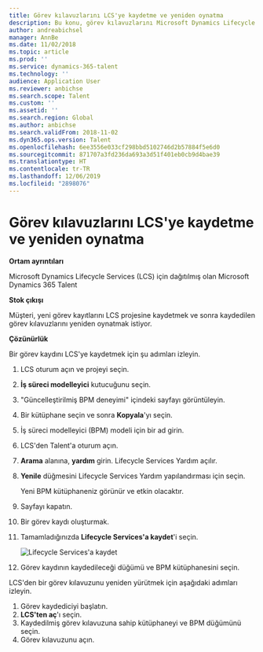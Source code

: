 ```yaml
---
title: Görev kılavuzlarını LCS'ye kaydetme ve yeniden oynatma
description: Bu konu, görev kılavuzlarını Microsoft Dynamics Lifecycle Services'ye (LCS) kaydetmeyi ve sonra bunları yeniden yürütmeyi açıklar.
author: andreabichsel
manager: AnnBe
ms.date: 11/02/2018
ms.topic: article
ms.prod: ''
ms.service: dynamics-365-talent
ms.technology: ''
audience: Application User
ms.reviewer: anbichse
ms.search.scope: Talent
ms.custom: ''
ms.assetid: ''
ms.search.region: Global
ms.author: anbichse
ms.search.validFrom: 2018-11-02
ms.dyn365.ops.version: Talent
ms.openlocfilehash: 6ee3556e033cf298bbd5102746d2b57884f5e6d0
ms.sourcegitcommit: 871707a3fd236da693a3d51f401eb0cb9d4bae39
ms.translationtype: HT
ms.contentlocale: tr-TR
ms.lasthandoff: 12/06/2019
ms.locfileid: "2898076"
---
```

# <a name="save-task-guides-to-lcs-and-replay-them"></a>Görev kılavuzlarını LCS'ye kaydetme ve yeniden oynatma

**Ortam ayrıntıları** 

Microsoft Dynamics Lifecycle Services (LCS) için dağıtılmış olan Microsoft Dynamics 365 Talent

**Stok çıkışı**

Müşteri, yeni görev kayıtlarını LCS projesine kaydetmek ve sonra kaydedilen görev kılavuzlarını yeniden oynatmak istiyor.

**Çözünürlük**

Bir görev kaydını LCS'ye kaydetmek için şu adımları izleyin.

1. LCS oturum açın ve projeyi seçin.
2. **İş süreci modelleyici** kutucuğunu seçin.
3. "Güncelleştirilmiş BPM deneyimi" içindeki sayfayı görüntüleyin.
4. Bir kütüphane seçin ve sonra **Kopyala**'yı seçin.
5. İş süreci modelleyici (BPM) modeli için bir ad girin.
6. LCS'den Talent'a oturum açın.
7. **Arama** alanına, **yardım** girin. Lifecycle Services Yardım açılır.
8. **Yenile** düğmesini Lifecycle Services Yardım yapılandırması için seçin.

    Yeni BPM kütüphaneniz görünür ve etkin olacaktır.

9. Sayfayı kapatın.
10. Bir görev kaydı oluşturmak.
11. Tamamladığınızda **Lifecycle Services'a kaydet**'i seçin.

    ![Lifecycle Services'a kaydet](media/task-guides.png)

12. Görev kaydının kaydedileceği düğümü ve BPM kütüphanesini seçin.

LCS'den bir görev kılavuzunu yeniden yürütmek için aşağıdaki adımları izleyin.

1. Görev kaydediciyi başlatın.
2. **LCS'ten aç**'ı seçin.
3. Kaydedilmiş görev kılavuzuna sahip kütüphaneyi ve BPM düğümünü seçin.
4. Görev kılavuzunu açın.
